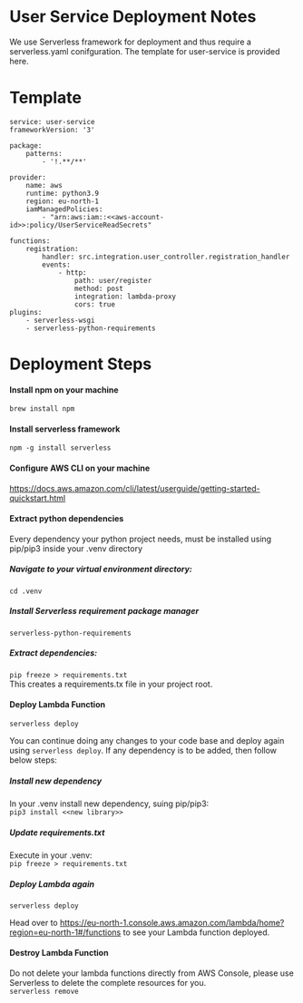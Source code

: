# User Service Deployment Notes

We use Serverless framework for deployment and thus require a serverless.yaml conifguration. The template for user-service is provided here.
# Template
````
service: user-service
frameworkVersion: '3'

package:
	patterns:
		- '!.**/**'

provider:
	name: aws
	runtime: python3.9
	region: eu-north-1
	iamManagedPolicies:
		- "arn:aws:iam::<<aws-account-id>>:policy/UserServiceReadSecrets"

functions:
	registration:
		handler: src.integration.user_controller.registration_handler
		events:
			- http:
				path: user/register
				method: post
				integration: lambda-proxy
				cors: true
plugins:
	- serverless-wsgi
	- serverless-python-requirements
````

# Deployment Steps
#### Install npm on your machine
`brew install npm`

#### Install serverless framework 
`npm -g install serverless`

#### Configure AWS CLI on your machine
https://docs.aws.amazon.com/cli/latest/userguide/getting-started-quickstart.html

#### Extract python dependencies
Every dependency your python project needs, must be installed using pip/pip3 inside your .venv directory
##### Navigate to your virtual environment directory:
`cd .venv`
##### Install Serverless requirement package manager
`serverless-python-requirements`
##### Extract dependencies:
`pip freeze > requirements.txt`     
This creates a requirements.tx file in your project root.

#### Deploy Lambda Function
`serverless deploy`     

You can continue doing any changes to your code base and deploy again using `serverless deploy`. 
If any dependency is to be added, then follow below steps:
##### Install new dependency 
In your .venv install new dependency, suing pip/pip3:       
`pip3 install <<new library>>`
##### Update requirements.txt
Execute in your .venv:      
`pip freeze > requirements.txt`

##### Deploy Lambda again
`serverless deploy`

Head over to https://eu-north-1.console.aws.amazon.com/lambda/home?region=eu-north-1#/functions  to see your Lambda function deployed.
#### Destroy Lambda Function
Do not delete your lambda functions directly from AWS Console, please use Serverless to delete the complete resources for you.      
`serverless remove`


